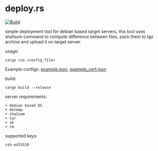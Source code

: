 # deploy.rs
[![Build](https://github.com/steel97/deploy.rs/actions/workflows/build.yaml/badge.svg)](https://github.com/steel97/deploy.rs/actions/workflows/build.yaml)

simple deployment tool for debian based target servers, this tool uses sha1sum command to compute difference between files, pack them to tgz archive and upload it on target server.

usage:
```
cargo run <config_file>
```
Example configs: [example.json](example.json), [example_cert.json](example_cert.json)

build:
```
cargo build --release
```

server requirements:
```
+ debian based OS
+ mktemp
+ sha1sum
+ tar
+ sh
+ rm
```

supported keys:
```
ssh-ed25519
```